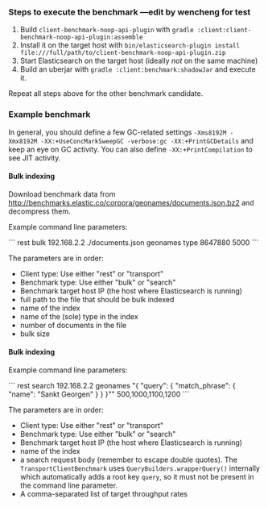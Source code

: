 ### Steps to execute the benchmark  —edit by wencheng for test

1. Build `client-benchmark-noop-api-plugin` with `gradle :client:client-benchmark-noop-api-plugin:assemble`
2. Install it on the target host with `bin/elasticsearch-plugin install file:///full/path/to/client-benchmark-noop-api-plugin.zip`
3. Start Elasticsearch on the target host (ideally *not* on the same machine)
4. Build an uberjar with `gradle :client:benchmark:shadowJar` and execute it.

Repeat all steps above for the other benchmark candidate.

### Example benchmark

In general, you should define a few GC-related settings `-Xms8192M -Xmx8192M -XX:+UseConcMarkSweepGC -verbose:gc -XX:+PrintGCDetails` and keep an eye on GC activity. You can also define `-XX:+PrintCompilation` to see JIT activity.

#### Bulk indexing

Download benchmark data from http://benchmarks.elastic.co/corpora/geonames/documents.json.bz2 and decompress them.

Example command line parameters:

\`\`\`
rest bulk 192.168.2.2 ./documents.json geonames type 8647880 5000
\`\`\`

The parameters are in order:

* Client type: Use either "rest" or "transport"
* Benchmark type: Use either "bulk" or "search"
* Benchmark target host IP (the host where Elasticsearch is running)
* full path to the file that should be bulk indexed
* name of the index
* name of the (sole) type in the index 
* number of documents in the file
* bulk size


#### Bulk indexing

Example command line parameters:

\`\`\`
rest search 192.168.2.2 geonames "{ \"query\": { \"match\_phrase\": { \"name\": \"Sankt Georgen\" } } }\"" 500,1000,1100,1200
\`\`\`

The parameters are in order:

* Client type: Use either "rest" or "transport"
* Benchmark type: Use either "bulk" or "search"
* Benchmark target host IP (the host where Elasticsearch is running)
* name of the index
* a search request body (remember to escape double quotes). The `TransportClientBenchmark` uses `QueryBuilders.wrapperQuery()` internally which automatically adds a root key `query`, so it must not be present in the command line parameter.
* A comma-separated list of target throughput rates

